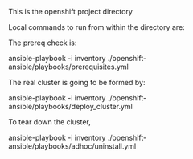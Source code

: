 This is the openshift project directory

Local commands to run from within the directory are:

The prereq check is:

ansible-playbook -i inventory ./openshift-ansible/playbooks/prerequisites.yml

The real cluster is going to be formed by:

ansible-playbook -i inventory ./openshift-ansible/playbooks/deploy_cluster.yml

To tear down the cluster,

ansible-playbook -i inventory ./openshift-ansible/playbooks/adhoc/uninstall.yml
